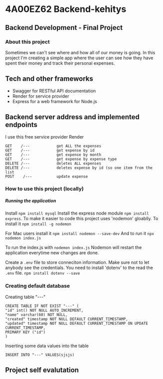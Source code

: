 # 4A00EZ62 Backend-kehitys

## Backend Development - Final Project

### About this project

Sometimes we can't see where and how all of our money is going. In this project I'm creating a simple app where the user can see how they have spent their money and track their personal expenses.

## Tech and other frameworks

- Swagger for RESTful API documentation
- Render for service provider
- Express for a web framework for Node.js

## Backend server address and implemented endpoints

I use this free service provider Render

```
GET    /---            get ALL the expenses
GET    /---            get expense by id
GET    /---            get expense by month
GET    /---            get expense by expense type
DELETE /---            deletes ALL expenses
DELETE /---            deletes expense by id (so one item from the list
POST    /---           update expense
```

### How to use this project (locally)

##### Running the application

Install `npm install mysql`
Install the express node module `npm install express`.
To make it easier to code this project uses 'nodemon' gloablly. To install it `npm install -g nodemon`

For Mac users install it `npm install nodemon --save-dev` And to run it `npx nodemon index.js`

To run the index.js with `nodemon index.js` Nodemon will restart the application everytime new changes are done.

Create a `.env` file to store conneciton information. Make sure not to let anybody see the credentials. You need to install 'dotenv' to the read the `.env` file.
`npm install dotenv --save`

### Creating default database

Creating table "---"

```
CREATE TABLE IF NOT EXIST "---" (
"id" int() NOT NULL AUTO_INCREMENT,
"name" varchar(60) NOT NULL,
"created" timestamp NOT NULL DEFAULT CURRENT_TIMESTAMP,
"updated" timestamp NOT NULL DEFAULT CURRENT_TIMESTAMP ON UPDATE CURRENT_TIMESTAMP,
PRIMARY KEY ("id")
)
```

Inserting some data values into the table

```
INSERT INTO "---" VALUES(sjsjs)
```

## Project self evalutation
